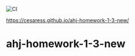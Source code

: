 ![CI](https://github.com/Cesaress/ahj-homework-1-3-new/actions/workflows/main.yml/badge.svg)

https://cesaress.github.io/ahj-homework-1-3-new/

# ahj-homework-1-3-new
